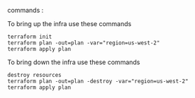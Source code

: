 commands :

To bring up the infra use these commands

```
terraform init
terraform plan -out=plan -var="region=us-west-2"
terraform apply plan

```

To bring down the infra use these commands

```
destroy resources
terraform plan -out=plan -destroy -var="region=us-west-2"
terraform apply plan
```
